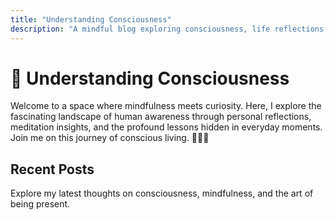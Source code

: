 ```yaml
---
title: "Understanding Consciousness"
description: "A mindful blog exploring consciousness, life reflections, and personal growth through meditation and thoughtful observation"
---
```


# 🧠 Understanding Consciousness

Welcome to a space where mindfulness meets curiosity. Here, I explore the fascinating landscape of human awareness through personal reflections, meditation insights, and the profound lessons hidden in everyday moments. Join me on this journey of conscious living. 🧘‍♀️✨

## Recent Posts

Explore my latest thoughts on consciousness, mindfulness, and the art of being present.
